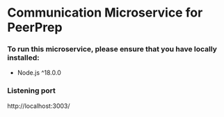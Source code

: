 # Communication Microservice for PeerPrep

### To run this microservice, please ensure that you have locally installed:
- Node.js ^18.0.0

### Listening port
http://localhost:3003/


